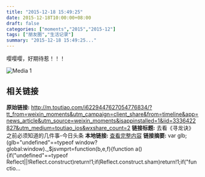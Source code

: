 ```yaml
---
title: "2015-12-18 15:49:25"
date: 2015-12-18T10:00:00+08:00
draft: false
categories: ["moments","2015","2015-12"]
tags: ["朋友圈","生活记录"]
summary: "2015-12-18 15:49:25..."
---
```


嘤嘤嘤，好期待惹！！！

![Media 1](/Moments/photos/2015-12-18/201512181549250.jpg)

## 相关链接

**原始链接:** http://m.toutiao.com/i6229447627054776834/?tt_from=weixin_moments&utm_campaign=client_share&from=timeline&app=news_article&utm_source=weixin_moments&isappinstalled=1&iid=3336422827&utm_medium=toutiao_ios&wxshare_count=2
**链接标题:** 去看《寻龙诀》之前必须知道的几件事-今日头条
**本地链接:** [查看完整内容](/link_content/2015/12/2015-12-18/link_content/)
**链接摘要:** var glb;(glb="undefined"==typeof window?global:window)._$jsvmprt=function(b,e,f){function a(){if("undefined"==typeof Reflect||!Reflect.construct)return!1;if(Reflect.construct.sham)return!1;if("functio...


